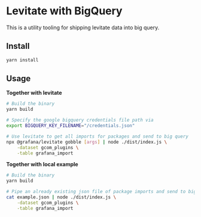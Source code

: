 # Levitate with BigQuery

This is a utility tooling for shipping levitate data into big query.

## Install

```bash
yarn install
```

## Usage

**Together with levitate**

```bash
# Build the binary
yarn build

# Specify the google bigquery credentials file path via
export BIGQUERY_KEY_FILENAME="/credentials.json"

# Use levitate to get all imports for packages and send to big query
npx @grafana/levitate gobble [args] | node ./dist/index.js \
    -dataset gcom_plugins \
    -table grafana_import
```

**Together with local example**

```bash
# Build the binary
yarn build

# Pipe an already existing json file of package imports and send to big query
cat example.json | node ./dist/index.js \
    -dataset gcom_plugins \
    -table grafana_import
```
